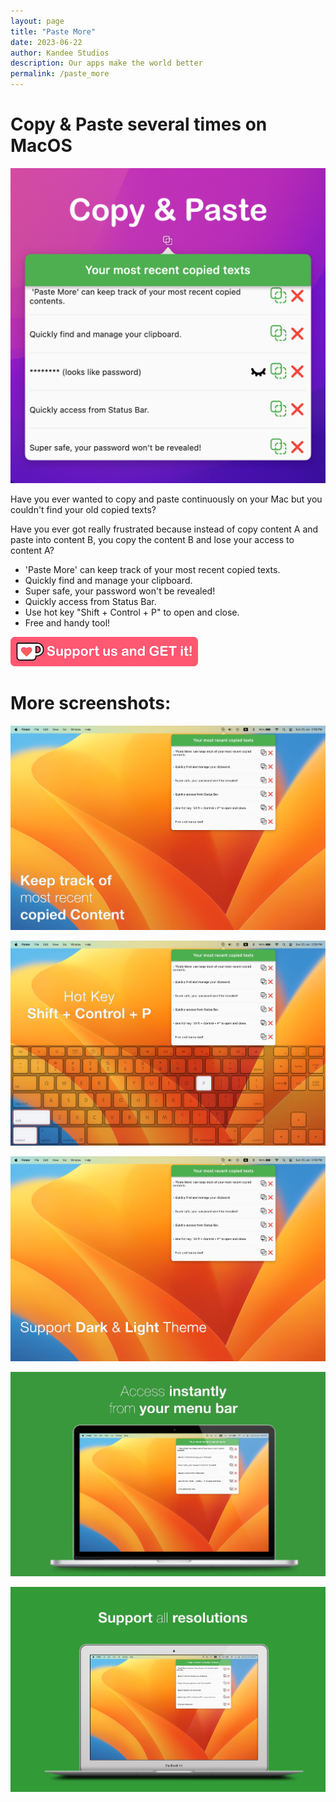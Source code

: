 ```yaml
---
layout: page
title: "Paste More"
date: 2023-06-22
author: Kandee Studios
description: Our apps make the world better
permalink: /paste_more
---
```


# Copy & Paste several times on MacOS

![Banner](/docs/assets/paste_more/feature_ad.png)

Have you ever wanted to copy and paste continuously on your Mac but you couldn't find your old copied texts?

Have you ever got really frustrated because instead of copy content A and paste into content B, you copy the content B and lose your access to content A?

- 'Paste More' can keep track of your most recent copied texts.
- Quickly find and manage your clipboard.
- Super safe, your password won't be revealed!
- Quickly access from Status Bar.
- Use hot key "Shift + Control + P" to open and close.
- Free and handy tool!

[![Support Us and Get It](/docs/assets/general/support-us-and-get-it.png)](https://ko-fi.com/s/d45e11c147)

# More screenshots:

![Screenshot1](/docs/assets/paste_more/screenshot_1.jpg)

![Screenshot2](/docs/assets/paste_more/screenshot_2.jpg)

![Screenshot3](/docs/assets/paste_more/screenshot_3.jpg)

![Screenshot4](/docs/assets/paste_more/screenshot_4.jpg)

![Screenshot5](/docs/assets/paste_more/screenshot_5.jpg)
